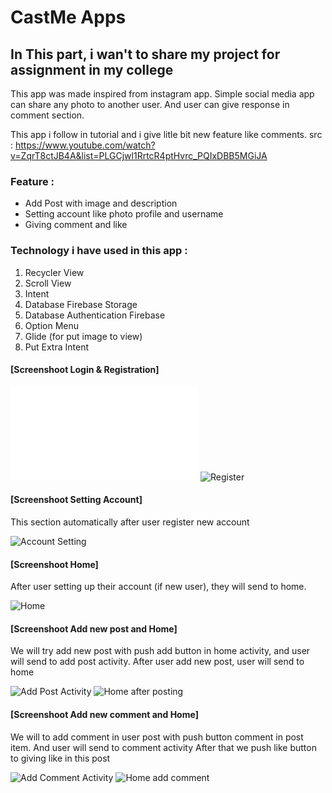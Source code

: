# CastMe Apps

## In This part, i wan't to share my project for assignment in my college

This app was made inspired from instagram app.
Simple social media app can share any photo to another user.
And user can give response in comment section.

This app i follow in tutorial and i give litle bit new feature like comments.
src : https://www.youtube.com/watch?v=ZqrT8ctJB4A&list=PLGCjwl1RrtcR4ptHvrc_PQIxDBB5MGiJA

### Feature :
- Add Post with image and description
- Setting account like photo profile and username
- Giving comment and like

### Technology i have used in this app :
  1.  Recycler View
  2.  Scroll View
  3.  Intent
  4.  Database Firebase Storage
  5.  Database Authentication Firebase
  7.  Option Menu
  8.  Glide (for put image to view)
  9.  Put Extra Intent
  
  
#### [Screenshoot Login & Registration]

![Sign In](/app/ss/ss_castme_login.php)  ![Register](https://drive.google.com/uc?export=view&id=1FWel9BW9AV6ILfW1vFLWn8uP_nuuQznd)

#### [Screenshoot Setting Account]

This section automatically after user register new account

![Account Setting](https://drive.google.com/uc?export=view&id=1bLQZs6uGt_MiEAP-x1r2g9Bs8VrC8DUx)

#### [Screenshoot Home]

After user setting up their account (if new user), they will send to home.

![Home](https://drive.google.com/uc?export=view&id=1We6bslPniMLLa5sFDCGXMHgknZonk101)

#### [Screenshoot Add new post and Home]

We will try add new post with push add button in home activity, and user will send to add post activity.
After user add new post, user will send to home

![Add Post Activity](https://drive.google.com/uc?export=view&id=1Mr_5q91z4asDRub3O-8QtdBgXCMBFYTe) ![Home after posting](https://drive.google.com/uc?export=view&id=1mBGfp1xWFX3MGiHB5cwFyrhzjLAKpCSW)

#### [Screenshoot Add new comment and Home]

We will to add comment in user post with push button comment in post item. And user will send to comment activity
After that we push like button to giving like in this post

![Add Comment Activity](https://drive.google.com/uc?export=view&id=1ZOL_8n3Hz5j7FRm7568TDa5S61jKt_jX)  ![Home add comment](https://drive.google.com/uc?export=view&id=1Sa1CXwrXKUj4In5JiUI8BHKhflvt7Bvv)

